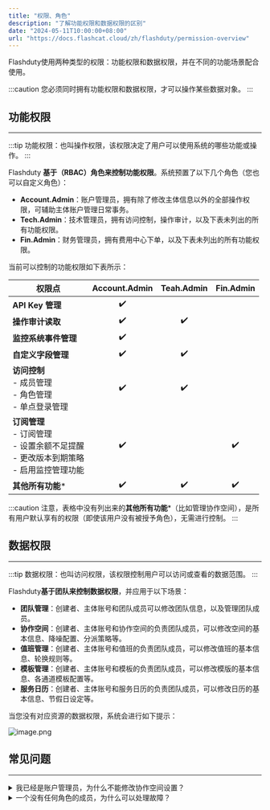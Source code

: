 ```yaml
---
title: "权限、角色"
description: "了解功能权限和数据权限的区别"
date: "2024-05-11T10:00:00+08:00"
url: "https://docs.flashcat.cloud/zh/flashduty/permission-overview"
---
```


Flashduty使用两种类型的权限：功能权限和数据权限，并在不同的功能场景配合使用。

:::caution
您必须同时拥有功能权限和数据权限，才可以操作某些数据对象。
:::

## 功能权限
---
:::tip
功能权限：也叫操作权限，该权限决定了用户可以使用系统的哪些功能或操作。
:::

Flashduty **基于（RBAC）角色来控制功能权限**。系统预置了以下几个角色（您也可以自定义角色）：

- **Account.Admin**：账户管理员，拥有除了修改主体信息以外的全部操作权限，可辅助主体账户管理日常事务。
- **Tech.Admin**：技术管理员，拥有访问控制，操作审计，以及下表未列出的所有功能权限。
- **Fin.Admin**：财务管理员，拥有费用中心下单，以及下表未列出的所有功能权限。

当前可以控制的功能权限如下表所示：

| 权限点 | Account.Admin | Teah.Admin | Fin.Admin |
| ------------ | :--------: | :--------:  | :--------: |
| **API Key 管理**    | ✔️       |            |            |
| **操作审计读取**     | ✔️ | ✔️ |  |
| **监控系统事件管理**    | ✔️ |  |  |
| **自定义字段管理**    | ✔️ | ✔️ |  |
| **访问控制** <br> - 成员管理<br> - 角色管理<br> - 单点登录管理     | ✔️ | ✔️ |  |
| **订阅管理** <br> - 订阅管理<br> - 设置余额不足提醒<br> - 更改版本到期策略<br> - 启用监控管理功能    | ✔️ |  | ✔️ |
| **其他所有功能*** | ✔️ | ✔️ | ✔️ |


:::caution
注意，表格中没有列出来的**其他所有功能***（比如管理协作空间），是所有用户默认享有的权限（即使该用户没有被授予角色），无需进行控制。
:::

## 数据权限
---
:::tip
数据权限：也叫访问权限，该权限控制用户可以访问或查看的数据范围。
:::

Flashduty**基于团队来控制数据权限**，并应用于以下场景：

- **团队管理**：创建者、主体账号和团队成员可以修改团队信息，以及管理团队成员。
- **协作空间**：创建者、主体账号和协作空间的负责团队成员，可以修改空间的基本信息、降噪配置、分派策略等。
- **值班管理**：创建者、主体账号和值班的负责团队成员，可以修改值班的基本信息、轮换规则等。
- **模板管理**：创建者、主体账号和模板的负责团队成员，可以修改模版的基本信息、各通道模板配置等。
- **服务日历**：创建者、主体账号和服务日历的负责团队成员，可以修改日历的基本信息、节假日设定等。

当您没有对应资源的数据权限，系统会进行如下提示：


![image.png](https://api.apifox.com/api/v1/projects/4169655/resources/436658/image-preview)

## 常见问题
---

<details>
  <summary>我已经是账户管理员，为什么不能修改协作空间设置？</summary>
  因为协作空间应用的是数据权限，您必须是创建者、主体账号和负责团队成员之一，才可以修改对应协作空间的信息。
    
  如果该空间没有设置负责团队，您可以请求空间的创建者或者主体为协作空间设置一个团队，并邀请您加入，您便可拥有该空间的管理权限。
</details>

<details>
  <summary>一个没有任何角色的成员，为什么可以处理故障？</summary>
  因为尝尝会碰到一个故障，需要多个团队协作处理的情况。因此，Flashduty对处理告警没有权限控制。平台的所有人员都可以查看到账户下的所有告警，并进行处理。
    
  但不排除未来我们会对处理故障进行权限控制。
</details>